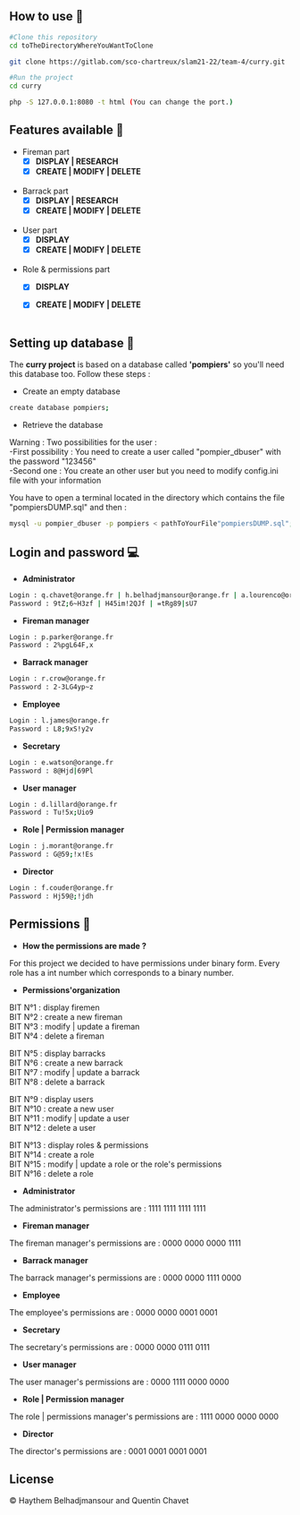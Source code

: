 ## How to use :wave:


```bash
#Clone this repository
cd toTheDirectoryWhereYouWantToClone

git clone https://gitlab.com/sco-chartreux/slam21-22/team-4/curry.git

#Run the project
cd curry

php -S 127.0.0.1:8080 -t html (You can change the port.)
```


## Features available :star2:


* Fireman part
    - [x] **DISPLAY | RESEARCH**
    - [x] **CREATE | MODIFY | DELETE**<br><br>

* Barrack part 
    - [x] **DISPLAY | RESEARCH**
    - [x] **CREATE | MODIFY | DELETE**<br><br>

* User part
    - [x] **DISPLAY**
    - [x] **CREATE | MODIFY | DELETE**<br><br>

* Role & permissions part
    - [x] **DISPLAY**
    - [x] **CREATE | MODIFY | DELETE**<br><br>


## Setting up database :eyes:


The **curry project** is based on a database called **'pompiers'** so you'll need this database too. Follow these steps :

* Create an empty database
```bash
create database pompiers;
```


* Retrieve the database

Warning :   Two possibilities for the user :\
            -First possibility : You need to create a user called "pompier_dbuser" with the password "123456"\
            -Second one : You create an other user but you need to modify config.ini file with your information

You have to open a terminal located in the directory which contains the file "pompiersDUMP.sql" and then :

```bash
mysql -u pompier_dbuser -p pompiers < pathToYourFile"pompiersDUMP.sql";
```


## Login and password :computer:


* **Administrator**

```bash
Login : q.chavet@orange.fr | h.belhadjmansour@orange.fr | a.lourenco@orange.fr
Password : 9tZ;6~H3zf | H45im!2QJf | =tRg89|sU7
```

* **Fireman manager**

```bash
Login : p.parker@orange.fr
Password : 2%pgL64F,x
```

* **Barrack manager**

```bash
Login : r.crow@orange.fr
Password : 2-3LG4yp~z
```

* **Employee**

```bash
Login : l.james@orange.fr
Password : L8;9xS!y2v
```

* **Secretary**

```bash
Login : e.watson@orange.fr
Password : 8@Hjd|69Pl
```

* **User manager**

```bash
Login : d.lillard@orange.fr
Password : Tu!5x;Uio9
```

* **Role | Permission manager**

```bash
Login : j.morant@orange.fr
Password : G@59;!x!Es
```

* **Director**

```bash
Login : f.couder@orange.fr
Password : Hj59@;!jdh
```


## Permissions :book:


* **How the permissions are made ?**

For this project we decided to have permissions under binary form.
Every role has a int number which corresponds to a binary number.

* **Permissions'organization**

BIT N°1 : display firemen\
BIT N°2 : create a new fireman\
BIT N°3 : modify | update a fireman\
BIT N°4 : delete a fireman

BIT N°5 : display barracks\
BIT N°6 : create a new barrack\
BIT N°7 : modify | update a barrack\
BIT N°8 : delete a barrack

BIT N°9 : display users\
BIT N°10 : create a new user\
BIT N°11 : modify | update a user\
BIT N°12 : delete a user

BIT N°13 : display roles & permissions\
BIT N°14 : create a role\
BIT N°15 : modify | update a role or the role's permissions\
BIT N°16 : delete a role


* **Administrator**

The administrator's permissions are : 1111 1111 1111 1111


* **Fireman manager**

The fireman manager's permissions are : 0000 0000 0000 1111


* **Barrack manager**

The barrack manager's permissions are : 0000 0000 1111 0000


* **Employee**

The employee's permissions are : 0000 0000 0001 0001

* **Secretary**

The secretary's permissions are : 0000 0000 0111 0111

* **User manager**

The user manager's permissions are : 0000 1111 0000 0000

* **Role | Permission manager**

The role | permissions manager's permissions are : 1111 0000 0000 0000

* **Director**

The director's permissions are : 0001 0001 0001 0001


## License


:copyright: Haythem Belhadjmansour and Quentin Chavet

